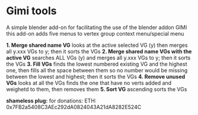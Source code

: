# Gimi tools


A simple blender add-on for facilitating the use of the blender addon GIMI
this add-on adds five menus to vertex group context menu/special menu

**1. Merge shared name VG**
    looks at the active selected VG (y) then merges all y.xxx VGs to y; then it sorts the VGs
**2. Merge shared name VGs with the active VG**
    searches ALL VGs (y) and merges all y.xxx VGs to y; then it sorts the VGs
**3. Fill VGs**
    finds the lowest numbered existing VG and the highest one, then fills all the space between them so no number would be missing between the lowest and highest; then it sorts the VGs
**4. Remove unused VGs**
    looks at all the VGs finds the one that have no verts added and weighetd to them, then removes them
**5. Sort VG**
    ascending sorts the VGs






**shameless plug:**
for donations:
ETH: 0x7FB2a5408C3AEc292dA0824043A21dA8282E524C

